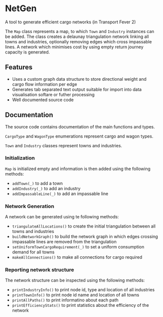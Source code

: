 # NetGen
A tool to generate efficient cargo networks (in Transport Fever 2)

The `Map` class represents a map, to which `Town` and `Industry` instances can be added.
The class creates a delaunay triangulation network linking all towns and industries,
optionally removing edges which cross impassable lines.
A network which minimises cost by using empty return journey capacity is generated.

## Features

- Uses a custom graph data structure to store directional weight and cargo flow information per edge
- Generates tab separated text output suitable for import into data visualisation softare or
  futher processing
- Well documented source code

## Documentation

The source code contains documentation of the main functions and types.

`CargoType` and `WagonType` enumerations represent cargo and wagon types.

`Town` and `Industry` classes represent towns and industries.

### Initialization

`Map` is initialized empty and information is then added using the following methods:
- `addTown(_)` to add a town
- `addIndustry(_)` to add an industry
- `addImpassableLine(_)` to add an impassable line

### Network Generation

A network can be generated using te following methods:
- `triangulateAllLocations()` to create the initial triangulation between all towns and industries
- `buildNetworkGraph()` to build the network graph in which edges crossing impassable lines are removed
  from the triangulation
- `setUniformTownCargoRequirement(_)` to set a uniform consumption demand for all towns
- `makeAllConnections()` to make all connections for cargo required

### Reporting network structure
The network structure can be inspected using the following methods:
- `printIndustryInfo()` to print node id, type and location of all industries
- `printTownInfo()` to print node id name and location of all towns
- `printAllPaths()` to print informatino about each path
- `printEfficiencyStats()` to print statistics about the efficiency of the network
